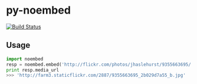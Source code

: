 # py-noembed
[![Build Status](https://travis-ci.org/gizmag/py-noembed.png?branch=master)](https://travis-ci.org/gizmag/py-noembed)

## Usage

```python
import noembed
resp = noembed.embed('http://flickr.com/photos/jhaslehurst/9355663695/')
print resp.media_url
>>> 'http://farm3.staticflickr.com/2887/9355663695_2b029d7a55_b.jpg'
```
